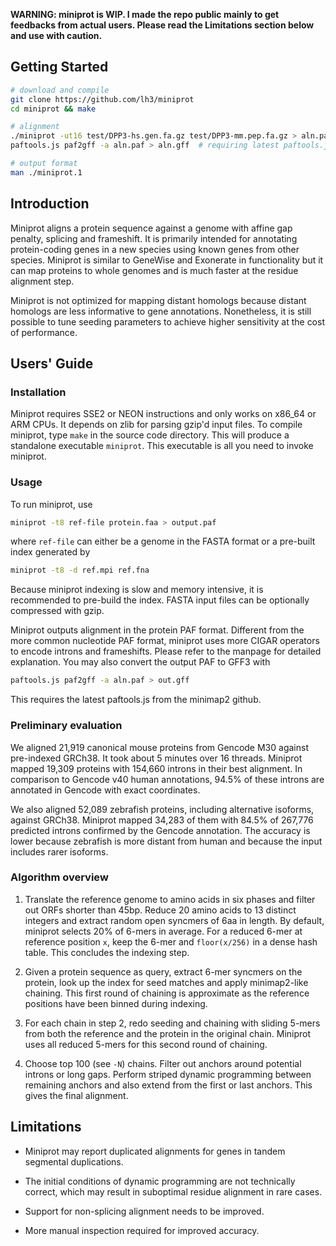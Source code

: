 **WARNING: miniprot is WIP. I made the repo public mainly to get feedbacks from
actual users. Please read the Limitations section below and use with caution.**

## Getting Started
```sh
# download and compile
git clone https://github.com/lh3/miniprot
cd miniprot && make

# alignment
./miniprot -ut16 test/DPP3-hs.gen.fa.gz test/DPP3-mm.pep.fa.gz > aln.paf
paftools.js paf2gff -a aln.paf > aln.gff  # requiring latest paftools.js from github

# output format
man ./miniprot.1
```

## Introduction

Miniprot aligns a protein sequence against a genome with affine gap penalty,
splicing and frameshift. It is primarily intended for annotating protein-coding
genes in a new species using known genes from other species. Miniprot is
similar to GeneWise and Exonerate in functionality but it can map proteins to
whole genomes and is much faster at the residue alignment step.

Miniprot is not optimized for mapping distant homologs because distant homologs
are less informative to gene annotations. Nonetheless, it is still possible to
tune seeding parameters to achieve higher sensitivity at the cost of
performance.

## Users' Guide

### Installation

Miniprot requires SSE2 or NEON instructions and only works on x86\_64 or ARM
CPUs. It depends on zlib for parsing gzip'd input files. To compile miniprot,
type `make` in the source code directory. This will produce a standalone
executable `miniprot`. This executable is all you need to invoke miniprot.

### Usage

To run miniprot, use
```sh
miniprot -t8 ref-file protein.faa > output.paf
```
where `ref-file` can either be a genome in the FASTA format or a pre-built
index generated by
```sh
miniprot -t8 -d ref.mpi ref.fna
```
Because miniprot indexing is slow and memory intensive, it is recommended to
pre-build the index. FASTA input files can be optionally compressed with gzip.

Miniprot outputs alignment in the protein PAF format. Different from the more
common nucleotide PAF format, miniprot uses more CIGAR operators to encode
introns and frameshifts. Please refer to the manpage for detailed explanation.
You may also convert the output PAF to GFF3 with
```sh
paftools.js paf2gff -a aln.paf > out.gff
```
This requires the latest paftools.js from the minimap2 github.

### Preliminary evaluation

We aligned 21,919 canonical mouse proteins from Gencode M30 against pre-indexed
GRCh38. It took about 5 minutes over 16 threads. Miniprot mapped 19,309
proteins with 154,660 introns in their best alignment. In comparison to Gencode
v40 human annotations, 94.5% of these introns are annotated in Gencode with
exact coordinates.

We also aligned 52,089 zebrafish proteins, including alternative isoforms,
against GRCh38. Miniprot mapped 34,283 of them with 84.5% of 267,776 predicted
introns confirmed by the Gencode annotation. The accuracy is lower because
zebrafish is more distant from human and because the input includes rarer
isoforms.

### Algorithm overview

1. Translate the reference genome to amino acids in six phases and filter out
   ORFs shorter than 45bp. Reduce 20 amino acids to 13 distinct integers and
   extract random open syncmers of 6aa in length. By default, miniprot selects
   20% of 6-mers in average. For a reduced 6-mer at reference position `x`,
   keep the 6-mer and `floor(x/256)` in a dense hash table. This concludes the
   indexing step.

2. Given a protein sequence as query, extract 6-mer syncmers on the protein,
   look up the index for seed matches and apply minimap2-like chaining. This
   first round of chaining is approximate as the reference positions have been
   binned during indexing.

3. For each chain in step 2, redo seeding and chaining with sliding 5-mers from
   both the reference and the protein in the original chain. Miniprot uses all
   reduced 5-mers for this second round of chaining.

4. Choose top 100 (see `-N`) chains. Filter out anchors around potential
   introns or long gaps. Perform striped dynamic programming between remaining
   anchors and also extend from the first or last anchors. This gives the final
   alignment.

## Limitations

* Miniprot may report duplicated alignments for genes in tandem segmental
  duplications.

* The initial conditions of dynamic programming are not technically correct,
  which may result in suboptimal residue alignment in rare cases.

* Support for non-splicing alignment needs to be improved.

* More manual inspection required for improved accuracy.
